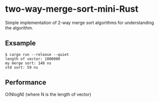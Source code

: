 # two-way-merge-sort-mini-Rust
Simple implementation of 2-way merge sort algorithms for understanding the algorithm.

## Exsample
```
$ cargo run --release --quiet
length of vector: 1000000
my merge sort: 148 ns
std sort: 59 ns
```

## Performance
O(NlogN) (where N is the length of vector)
